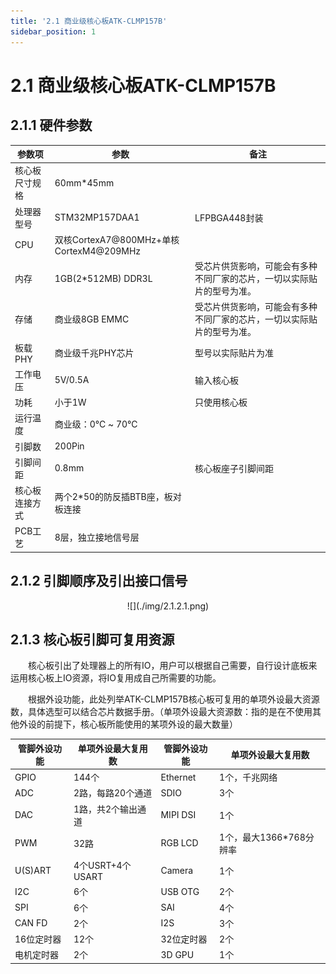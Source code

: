 ```yaml
---
title: '2.1 商业级核心板ATK-CLMP157B'
sidebar_position: 1
---
```


# 2.1 商业级核心板ATK-CLMP157B

## 2.1.1 硬件参数

| **参数项**     | **参数**                                | **备注**                                                     |
| -------------- | --------------------------------------- | ------------------------------------------------------------ |
| 核心板尺寸规格 | 60mm*45mm                               |                                                              |
| 处理器型号     | STM32MP157DAA1                          | LFPBGA448封装                                                |
| CPU            | 双核CortexA7@800MHz+单核CortexM4@209MHz |                                                              |
| 内存           | 1GB(2*512MB) DDR3L                      | 受芯片供货影响，可能会有多种不同厂家的芯片，一切以实际贴片的型号为准。 |
| 存储           | 商业级8GB EMMC                          | 受芯片供货影响，可能会有多种不同厂家的芯片，一切以实际贴片的型号为准。 |
| 板载PHY        | 商业级千兆PHY芯片                       | 型号以实际贴片为准                                           |
| 工作电压       | 5V/0.5A                                 | 输入核心板                                                   |
| 功耗           | 小于1W                                  | 只使用核心板                                                 |
| 运行温度       | 商业级：0℃ ~ 70℃                        |                                                              |
| 引脚数         | 200Pin                                  |                                                              |
| 引脚间距       | 0.8mm                                   | 核心板座子引脚间距                                           |
| 核心板连接方式 | 两个2*50的防反插BTB座，板对板连接       |                                                              |
| PCB工艺        | 8层，独立接地信号层                     |                                                              |


## 2.1.2 引脚顺序及引出接口信号

<center>
![](./img/2.1.2.1.png)
</center>

## 2.1.3 核心板引脚可复用资源

&emsp;&emsp;核心板引出了处理器上的所有IO，用户可以根据自己需要，自行设计底板来运用核心板上IO资源，将IO复用成自己所需要的功能。

&emsp;&emsp;根据外设功能，此处列举ATK-CLMP157B核心板可复用的单项外设最大资源数，具体选型可以结合芯片数据手册。（单项外设最大资源数：指的是在不使用其他外设的前提下，核心板所能使用的某项外设的最大数量）



| **管脚外设功能** | **单项外设最大复用数** | **管脚外设功能** | **单项外设最大复用数**  |
| ---------------- | ---------------------- | ---------------- | ----------------------- |
| GPIO             | 144个                  | Ethernet         | 1个，千兆网络           |
| ADC              | 2路，每路20个通道      | SDIO             | 3个                     |
| DAC              | 1路，共2个输出通道     | MIPI DSI         | 1个                     |
| PWM              | 32路                   | RGB LCD          | 1个，最大1366*768分辨率 |
| U(S)ART          | 4个USRT+4个USART       | Camera           | 1个                     |
| I2C              | 6个                    | USB OTG          | 2个                     |
| SPI              | 6个                    | SAI              | 4个                     |
| CAN FD           | 2个                    | I2S              | 3个                     |
| 16位定时器       | 12个                   | 32位定时器       | 2个                     |
| 电机定时器       | 2个                    | 3D GPU           | 1个                     |







